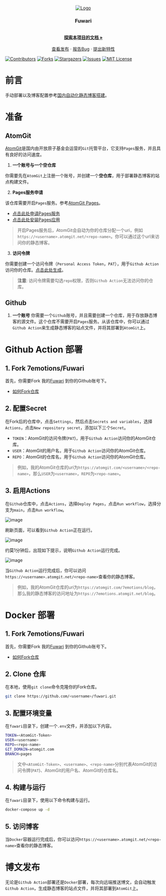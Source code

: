<!-- PROJECT SHIELDS -->

<!-- PROJECT LOGO -->
<br />

<p align="center">  <a href="https://github.com/7emotions/fuwari/">
  <img src="https://github.com/user-attachments/assets/22fd6aa5-6299-4e6d-961f-ea2bd7f93724" alt="Logo" >
  </a>
  <h3 align="center">Fuwari</h3>
  <p align="center">
    <br />
    <a href="https://github.com/7emotions/fuwari"><strong>探索本项目的文档 »</strong></a><br />
    <br />
    <a href="https://github.com/7emotions/fuwari/releases">查看发布</a>
    ·
    <a href="https://github.com/7emotions/fuwari/issues">报告Bug</a>
    ·
    <a href="https://github.com/7emotions/fuwari/issues">提出新特性</a>
  </p>
</p>

[![Contributors][contributors-shield]][contributors-url]
[![Forks][forks-shield]][forks-url]
[![Stargazers][stars-shield]][stars-url]
[![Issues][issues-shield]][issues-url]
[![MIT License][license-shield]][license-url]

# 前言

手动部署以及博客配置参考[国内自动化静态博客搭建](https://7emotions.atomgit.net/blog/posts/blog-guide/)。


# 准备

##  AtomGit

[AtomGit](https://atomgit.com/)是国内由开放原子基金会运营的`Git`托管平台，它支持`Pages`服务，并且具有良好的访问速度。

1. **一个账号与一个空仓库**

你需要先在`AtomGit`上注册一个账号，并创建一个**空仓库**，用于部署静态博客的站点构建文件。

2. **Pages服务申请**

该仓库需要开启`Pages`服务。参考[AtomGit Pages](https://docs.atomgit.com/app/pageshelp)。

- [点击此处申请Pages服务](https://atomgit.com/atomgit_operate/feedback/issues/create?name=3.Apply_Pages&dirType=1&page=issueTemplate)
- [点击此处安装Pages应用](https://atomgit.com/marketplace/pages?ref_app_id=4005817059772432)

> 开启Pages服务后，AtomGit会自动为你的仓库分配一个uri，例如`https://<username>.atomgit.net/<repo-name>`。你可以通过这个url来访问你的静态博客。

3. **访问令牌**

你需要创建一个访问令牌（`Personal Access Token`，`PAT`），用于`Github Action`访问你的仓库。[点击此处生成](https://atomgit.com/-/profile/tokens)。

> **注意**: 访问令牌需要勾选`repo`权限，否则`Github Action`无法访问你的仓库。

## Github

1. **一个账号**
你需要一个`Github`账号，并且需要创建一个仓库，用于存放静态博客的源文件。这个仓库不需要开启`Pages`服务。从该仓库中，你可以通过`Github Action`来生成静态博客的站点文件，并将其部署到`AtomGit`上。


# Github Action 部署

## 1. Fork 7emotions/Fuwari

首先，你需要Fork 我的[Fuwari](https://github.com/7emotions/fuwari) 到你的Github账号下。

- [如何Fork仓库](https://docs.github.com/zh/get-started/quickstart/fork-a-repo)

## 2. 配置Secret
在Fork后的仓库中，点击`Settings`，然后点击`Secrets and variables`，选择`Actions`，点击`New repository secret`，添加以下三个`Secret`。

- `TOKEN`：AtomGit的访问令牌(`PAT`)，用于`Github Action`访问你的AtomGit仓库。
- `USER`：AtomGit的用户名，用于`Github Action`访问你的AtomGit仓库。
- `REPO`：AtomGit的仓库名，用于`Github Action`访问你的AtomGit仓库。

> 例如，我的AtomGit仓库的uri为`https://atomgit.com/<username>/<repo-name>`，那么`USER`为`<username>`，`REPO`为`<repo-name>`。

## 3. 启用Actions

在`Github`仓库中，点击`Actions`，选择`Deploy Pages`，点击`Run workflow`，选择分支为`main`，点击`Run workflow`。

![image](https://github.com/user-attachments/assets/c52c0097-046b-414c-9fa2-2955b4bb8dfd)


刷新页面，可以看到`Github Action`正在运行。

![image](https://github.com/user-attachments/assets/c7180760-f7d5-4757-b8f0-17a57f8c3c17)


约莫1分钟后，出现如下提示，说明`Github Action`运行完成。

![image](https://github.com/user-attachments/assets/87f2afe5-2e09-4bfb-bf59-234642c01284)


当`Github Action`运行完成后，你可以访问`https://<username>.atomgit.net/<repo-name>`查看你的静态博客。

> 例如，我的AtomGit仓库的uri为`https://atomgit.com/7emotions/blog`，那么我的静态博客的访问地址为`https://7emotions.atomgit.net/blog`。

# Docker 部署

## 1. Fork 7emotions/Fuwari

首先，你需要Fork 我的[Fuwari](https://github.com/7emotions/fuwari) 到你的Github账号下。

- [如何Fork仓库](https://docs.github.com/zh/get-started/quickstart/fork-a-repo)

## 2. Clone 仓库

在本地，使用`git clone`命令克隆你的Fork仓库。

```bash
git clone https://github.com/<username>/fuwari.git
```

## 3. 配置环境变量

在`fuwari`目录下，创建一个`.env`文件，并添加以下内容。

```bash
TOKEN=<AtomGit-Token>
USER=<username>
REPO=<repo-name>
GIT_DOMAIN=atomgit.com
BRANCH=pages
```

> 文中`<AtomGit-Token>`、`<username>`、`<repo-name>`分别代表AtomGit的访问令牌(`PAT`)、AtomGit的用户名、AtomGit的仓库名。


## 4. 构建与运行

在`fuwari`目录下，使用以下命令构建与运行。

```bash
docker-compose up -d
```

## 5. 访问博客

当`Docker`容器运行完成后，你可以访问`https://<username>.atomgit.net/<repo-name>`查看你的静态博客。

# 博文发布

无论是`Github Action`部署还是`Docker`部署，每次向远端推送博文，会自动触发`Github Action`，生成静态博客的站点文件，并将其部署到`AtomGit`上。

[your-project-path]:7emotions/fuwari
[contributors-shield]: https://img.shields.io/github/contributors/7emotions/fuwari.svg?style=flat-square
[contributors-url]: https://github.com/7emotions/fuwari/graphs/contributors
[forks-shield]: https://img.shields.io/github/forks/7emotions/fuwari.svg?style=flat-square
[forks-url]: https://github.com/7emotions/fuwari/network/members
[stars-shield]: https://img.shields.io/github/stars/7emotions/fuwari.svg?style=flat-square
[stars-url]: https://github.com/7emotions/fuwari/stargazers
[issues-shield]: https://img.shields.io/github/issues/7emotions/fuwari.svg?style=flat-square
[issues-url]: https://img.shields.io/github/issues/7emotions/fuwari.svg
[license-shield]: https://img.shields.io/github/license/7emotions/fuwari.svg?style=flat-square
[license-url]: https://github.com/7emotions/fuwari/blob/master/LICENSE.txt
